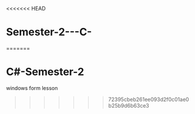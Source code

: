 <<<<<<< HEAD
# Semester-2---C-
=======
# C#-Semester-2

windows form lesson
>>>>>>> 72395cbeb261ee093d2f0c01ae0b25b9d6b63ce3
